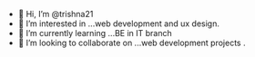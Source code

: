 - 👋 Hi, I’m @trishna21
- 👀 I’m interested in ...web development and ux design.
- 🌱 I’m currently learning ...BE in IT branch 
- 💞️ I’m looking to collaborate on ...web development projects .


<!---
trishna21/trishna21 is a ✨ special ✨ repository because its `README.md` (this file) appears on your GitHub profile.
You can click the Preview link to take a look at your changes.
--->
